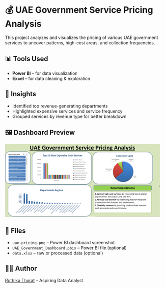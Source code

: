 # 💰 UAE Government Service Pricing Analysis

This project analyzes and visualizes the pricing of various UAE government services to uncover patterns, high-cost areas, and collection frequencies.

## 📊 Tools Used
- **Power BI** – for data visualization
- **Excel** – for data cleaning & exploration

## 🧠 Insights
- Identified top revenue-generating departments
- Highlighted expensive services and service frequency
- Grouped services by revenue type for better breakdown

## 🖼️ Dashboard Preview

![Dashboard](uae-pricing.png)

## 📂 Files
- `uae-pricing.png` – Power BI dashboard screenshot
- `UAE_Government_Dashboard.pbix` – Power BI file (optional)
- `data.xlsx` – raw or processed data (optional)

## 👩‍💻 Author
[Ruthika Thorat](https://ruthika619.github.io) – Aspiring Data Analyst
